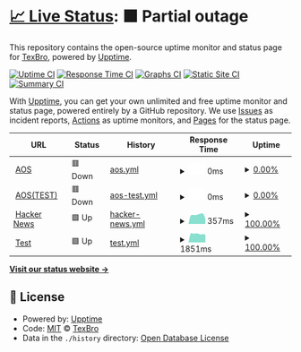 # [📈 Live Status](https://TexBro.github.io/AOS-UPPTIME-TEST): <!--live status--> **🟧 Partial outage**

This repository contains the open-source uptime monitor and status page for [TexBro](https://TexBro.github.io/AOS-UPPTIME-TEST), powered by [Upptime](https://github.com/upptime/upptime).

[![Uptime CI](https://github.com/TexBro/AOS-UPPTIME-TEST/workflows/Uptime%20CI/badge.svg)](https://github.com/TexBro/AOS-UPPTIME-TEST/actions?query=workflow%3A%22Uptime+CI%22)
[![Response Time CI](https://github.com/TexBro/AOS-UPPTIME-TEST/workflows/Response%20Time%20CI/badge.svg)](https://github.com/TexBro/AOS-UPPTIME-TEST/actions?query=workflow%3A%22Response+Time+CI%22)
[![Graphs CI](https://github.com/TexBro/AOS-UPPTIME-TEST/workflows/Graphs%20CI/badge.svg)](https://github.com/TexBro/AOS-UPPTIME-TEST/actions?query=workflow%3A%22Graphs+CI%22)
[![Static Site CI](https://github.com/TexBro/AOS-UPPTIME-TEST/workflows/Static%20Site%20CI/badge.svg)](https://github.com/TexBro/AOS-UPPTIME-TEST/actions?query=workflow%3A%22Static+Site+CI%22)
[![Summary CI](https://github.com/TexBro/AOS-UPPTIME-TEST/workflows/Summary%20CI/badge.svg)](https://github.com/TexBro/AOS-UPPTIME-TEST/actions?query=workflow%3A%22Summary+CI%22)

With [Upptime](https://upptime.js.org), you can get your own unlimited and free uptime monitor and status page, powered entirely by a GitHub repository. We use [Issues](https://github.com/TexBro/AOS-UPPTIME-TEST/issues) as incident reports, [Actions](https://github.com/TexBro/AOS-UPPTIME-TEST/actions) as uptime monitors, and [Pages](https://TexBro.github.io/AOS-UPPTIME-TEST) for the status page.

<!--start: status pages-->
<!-- This summary is generated by Upptime (https://github.com/upptime/upptime) -->
<!-- Do not edit this manually, your changes will be overwritten -->
<!-- prettier-ignore -->
| URL | Status | History | Response Time | Uptime |
| --- | ------ | ------- | ------------- | ------ |
| <img alt="" src="https://favicons.githubusercontent.com/www.webaos.com" height="13"> [AOS](https://www.webaos.com) | 🟥 Down | [aos.yml](https://github.com/TexBro/AOS-UPPTIME-TEST/commits/HEAD/history/aos.yml) | <details><summary><img alt="Response time graph" src="./graphs/aos/response-time-week.png" height="20"> 0ms</summary><br><a href="https://TexBro.github.io/AOS-UPPTIME-TEST/history/aos"><img alt="Response time 0" src="https://img.shields.io/endpoint?url=https%3A%2F%2Fraw.githubusercontent.com%2FTexBro%2FAOS-UPPTIME-TEST%2FHEAD%2Fapi%2Faos%2Fresponse-time.json"></a><br><a href="https://TexBro.github.io/AOS-UPPTIME-TEST/history/aos"><img alt="24-hour response time 0" src="https://img.shields.io/endpoint?url=https%3A%2F%2Fraw.githubusercontent.com%2FTexBro%2FAOS-UPPTIME-TEST%2FHEAD%2Fapi%2Faos%2Fresponse-time-day.json"></a><br><a href="https://TexBro.github.io/AOS-UPPTIME-TEST/history/aos"><img alt="7-day response time 0" src="https://img.shields.io/endpoint?url=https%3A%2F%2Fraw.githubusercontent.com%2FTexBro%2FAOS-UPPTIME-TEST%2FHEAD%2Fapi%2Faos%2Fresponse-time-week.json"></a><br><a href="https://TexBro.github.io/AOS-UPPTIME-TEST/history/aos"><img alt="30-day response time 0" src="https://img.shields.io/endpoint?url=https%3A%2F%2Fraw.githubusercontent.com%2FTexBro%2FAOS-UPPTIME-TEST%2FHEAD%2Fapi%2Faos%2Fresponse-time-month.json"></a><br><a href="https://TexBro.github.io/AOS-UPPTIME-TEST/history/aos"><img alt="1-year response time 0" src="https://img.shields.io/endpoint?url=https%3A%2F%2Fraw.githubusercontent.com%2FTexBro%2FAOS-UPPTIME-TEST%2FHEAD%2Fapi%2Faos%2Fresponse-time-year.json"></a></details> | <details><summary><a href="https://TexBro.github.io/AOS-UPPTIME-TEST/history/aos">0.00%</a></summary><a href="https://TexBro.github.io/AOS-UPPTIME-TEST/history/aos"><img alt="All-time uptime 0.00%" src="https://img.shields.io/endpoint?url=https%3A%2F%2Fraw.githubusercontent.com%2FTexBro%2FAOS-UPPTIME-TEST%2FHEAD%2Fapi%2Faos%2Fuptime.json"></a><br><a href="https://TexBro.github.io/AOS-UPPTIME-TEST/history/aos"><img alt="24-hour uptime 0.00%" src="https://img.shields.io/endpoint?url=https%3A%2F%2Fraw.githubusercontent.com%2FTexBro%2FAOS-UPPTIME-TEST%2FHEAD%2Fapi%2Faos%2Fuptime-day.json"></a><br><a href="https://TexBro.github.io/AOS-UPPTIME-TEST/history/aos"><img alt="7-day uptime 0.00%" src="https://img.shields.io/endpoint?url=https%3A%2F%2Fraw.githubusercontent.com%2FTexBro%2FAOS-UPPTIME-TEST%2FHEAD%2Fapi%2Faos%2Fuptime-week.json"></a><br><a href="https://TexBro.github.io/AOS-UPPTIME-TEST/history/aos"><img alt="30-day uptime 0.00%" src="https://img.shields.io/endpoint?url=https%3A%2F%2Fraw.githubusercontent.com%2FTexBro%2FAOS-UPPTIME-TEST%2FHEAD%2Fapi%2Faos%2Fuptime-month.json"></a><br><a href="https://TexBro.github.io/AOS-UPPTIME-TEST/history/aos"><img alt="1-year uptime 0.00%" src="https://img.shields.io/endpoint?url=https%3A%2F%2Fraw.githubusercontent.com%2FTexBro%2FAOS-UPPTIME-TEST%2FHEAD%2Fapi%2Faos%2Fuptime-year.json"></a></details>
| <img alt="" src="https://favicons.githubusercontent.com/211.242.184.50" height="13"> [AOS(TEST)](http://211.242.184.50) | 🟥 Down | [aos-test.yml](https://github.com/TexBro/AOS-UPPTIME-TEST/commits/HEAD/history/aos-test.yml) | <details><summary><img alt="Response time graph" src="./graphs/aos-test/response-time-week.png" height="20"> 0ms</summary><br><a href="https://TexBro.github.io/AOS-UPPTIME-TEST/history/aos-test"><img alt="Response time 0" src="https://img.shields.io/endpoint?url=https%3A%2F%2Fraw.githubusercontent.com%2FTexBro%2FAOS-UPPTIME-TEST%2FHEAD%2Fapi%2Faos-test%2Fresponse-time.json"></a><br><a href="https://TexBro.github.io/AOS-UPPTIME-TEST/history/aos-test"><img alt="24-hour response time 0" src="https://img.shields.io/endpoint?url=https%3A%2F%2Fraw.githubusercontent.com%2FTexBro%2FAOS-UPPTIME-TEST%2FHEAD%2Fapi%2Faos-test%2Fresponse-time-day.json"></a><br><a href="https://TexBro.github.io/AOS-UPPTIME-TEST/history/aos-test"><img alt="7-day response time 0" src="https://img.shields.io/endpoint?url=https%3A%2F%2Fraw.githubusercontent.com%2FTexBro%2FAOS-UPPTIME-TEST%2FHEAD%2Fapi%2Faos-test%2Fresponse-time-week.json"></a><br><a href="https://TexBro.github.io/AOS-UPPTIME-TEST/history/aos-test"><img alt="30-day response time 0" src="https://img.shields.io/endpoint?url=https%3A%2F%2Fraw.githubusercontent.com%2FTexBro%2FAOS-UPPTIME-TEST%2FHEAD%2Fapi%2Faos-test%2Fresponse-time-month.json"></a><br><a href="https://TexBro.github.io/AOS-UPPTIME-TEST/history/aos-test"><img alt="1-year response time 0" src="https://img.shields.io/endpoint?url=https%3A%2F%2Fraw.githubusercontent.com%2FTexBro%2FAOS-UPPTIME-TEST%2FHEAD%2Fapi%2Faos-test%2Fresponse-time-year.json"></a></details> | <details><summary><a href="https://TexBro.github.io/AOS-UPPTIME-TEST/history/aos-test">0.00%</a></summary><a href="https://TexBro.github.io/AOS-UPPTIME-TEST/history/aos-test"><img alt="All-time uptime 0.00%" src="https://img.shields.io/endpoint?url=https%3A%2F%2Fraw.githubusercontent.com%2FTexBro%2FAOS-UPPTIME-TEST%2FHEAD%2Fapi%2Faos-test%2Fuptime.json"></a><br><a href="https://TexBro.github.io/AOS-UPPTIME-TEST/history/aos-test"><img alt="24-hour uptime 0.00%" src="https://img.shields.io/endpoint?url=https%3A%2F%2Fraw.githubusercontent.com%2FTexBro%2FAOS-UPPTIME-TEST%2FHEAD%2Fapi%2Faos-test%2Fuptime-day.json"></a><br><a href="https://TexBro.github.io/AOS-UPPTIME-TEST/history/aos-test"><img alt="7-day uptime 0.00%" src="https://img.shields.io/endpoint?url=https%3A%2F%2Fraw.githubusercontent.com%2FTexBro%2FAOS-UPPTIME-TEST%2FHEAD%2Fapi%2Faos-test%2Fuptime-week.json"></a><br><a href="https://TexBro.github.io/AOS-UPPTIME-TEST/history/aos-test"><img alt="30-day uptime 0.00%" src="https://img.shields.io/endpoint?url=https%3A%2F%2Fraw.githubusercontent.com%2FTexBro%2FAOS-UPPTIME-TEST%2FHEAD%2Fapi%2Faos-test%2Fuptime-month.json"></a><br><a href="https://TexBro.github.io/AOS-UPPTIME-TEST/history/aos-test"><img alt="1-year uptime 0.00%" src="https://img.shields.io/endpoint?url=https%3A%2F%2Fraw.githubusercontent.com%2FTexBro%2FAOS-UPPTIME-TEST%2FHEAD%2Fapi%2Faos-test%2Fuptime-year.json"></a></details>
| <img alt="" src="https://favicons.githubusercontent.com/news.ycombinator.com" height="13"> [Hacker News](https://news.ycombinator.com) | 🟩 Up | [hacker-news.yml](https://github.com/TexBro/AOS-UPPTIME-TEST/commits/HEAD/history/hacker-news.yml) | <details><summary><img alt="Response time graph" src="./graphs/hacker-news/response-time-week.png" height="20"> 357ms</summary><br><a href="https://TexBro.github.io/AOS-UPPTIME-TEST/history/hacker-news"><img alt="Response time 336" src="https://img.shields.io/endpoint?url=https%3A%2F%2Fraw.githubusercontent.com%2FTexBro%2FAOS-UPPTIME-TEST%2FHEAD%2Fapi%2Fhacker-news%2Fresponse-time.json"></a><br><a href="https://TexBro.github.io/AOS-UPPTIME-TEST/history/hacker-news"><img alt="24-hour response time 406" src="https://img.shields.io/endpoint?url=https%3A%2F%2Fraw.githubusercontent.com%2FTexBro%2FAOS-UPPTIME-TEST%2FHEAD%2Fapi%2Fhacker-news%2Fresponse-time-day.json"></a><br><a href="https://TexBro.github.io/AOS-UPPTIME-TEST/history/hacker-news"><img alt="7-day response time 357" src="https://img.shields.io/endpoint?url=https%3A%2F%2Fraw.githubusercontent.com%2FTexBro%2FAOS-UPPTIME-TEST%2FHEAD%2Fapi%2Fhacker-news%2Fresponse-time-week.json"></a><br><a href="https://TexBro.github.io/AOS-UPPTIME-TEST/history/hacker-news"><img alt="30-day response time 341" src="https://img.shields.io/endpoint?url=https%3A%2F%2Fraw.githubusercontent.com%2FTexBro%2FAOS-UPPTIME-TEST%2FHEAD%2Fapi%2Fhacker-news%2Fresponse-time-month.json"></a><br><a href="https://TexBro.github.io/AOS-UPPTIME-TEST/history/hacker-news"><img alt="1-year response time 336" src="https://img.shields.io/endpoint?url=https%3A%2F%2Fraw.githubusercontent.com%2FTexBro%2FAOS-UPPTIME-TEST%2FHEAD%2Fapi%2Fhacker-news%2Fresponse-time-year.json"></a></details> | <details><summary><a href="https://TexBro.github.io/AOS-UPPTIME-TEST/history/hacker-news">100.00%</a></summary><a href="https://TexBro.github.io/AOS-UPPTIME-TEST/history/hacker-news"><img alt="All-time uptime 100.00%" src="https://img.shields.io/endpoint?url=https%3A%2F%2Fraw.githubusercontent.com%2FTexBro%2FAOS-UPPTIME-TEST%2FHEAD%2Fapi%2Fhacker-news%2Fuptime.json"></a><br><a href="https://TexBro.github.io/AOS-UPPTIME-TEST/history/hacker-news"><img alt="24-hour uptime 100.00%" src="https://img.shields.io/endpoint?url=https%3A%2F%2Fraw.githubusercontent.com%2FTexBro%2FAOS-UPPTIME-TEST%2FHEAD%2Fapi%2Fhacker-news%2Fuptime-day.json"></a><br><a href="https://TexBro.github.io/AOS-UPPTIME-TEST/history/hacker-news"><img alt="7-day uptime 100.00%" src="https://img.shields.io/endpoint?url=https%3A%2F%2Fraw.githubusercontent.com%2FTexBro%2FAOS-UPPTIME-TEST%2FHEAD%2Fapi%2Fhacker-news%2Fuptime-week.json"></a><br><a href="https://TexBro.github.io/AOS-UPPTIME-TEST/history/hacker-news"><img alt="30-day uptime 100.00%" src="https://img.shields.io/endpoint?url=https%3A%2F%2Fraw.githubusercontent.com%2FTexBro%2FAOS-UPPTIME-TEST%2FHEAD%2Fapi%2Fhacker-news%2Fuptime-month.json"></a><br><a href="https://TexBro.github.io/AOS-UPPTIME-TEST/history/hacker-news"><img alt="1-year uptime 100.00%" src="https://img.shields.io/endpoint?url=https%3A%2F%2Fraw.githubusercontent.com%2FTexBro%2FAOS-UPPTIME-TEST%2FHEAD%2Fapi%2Fhacker-news%2Fuptime-year.json"></a></details>
| <img alt="" src="https://favicons.githubusercontent.com/naver.com" height="13"> [Test](https://naver.com) | 🟩 Up | [test.yml](https://github.com/TexBro/AOS-UPPTIME-TEST/commits/HEAD/history/test.yml) | <details><summary><img alt="Response time graph" src="./graphs/test/response-time-week.png" height="20"> 1851ms</summary><br><a href="https://TexBro.github.io/AOS-UPPTIME-TEST/history/test"><img alt="Response time 1796" src="https://img.shields.io/endpoint?url=https%3A%2F%2Fraw.githubusercontent.com%2FTexBro%2FAOS-UPPTIME-TEST%2FHEAD%2Fapi%2Ftest%2Fresponse-time.json"></a><br><a href="https://TexBro.github.io/AOS-UPPTIME-TEST/history/test"><img alt="24-hour response time 1867" src="https://img.shields.io/endpoint?url=https%3A%2F%2Fraw.githubusercontent.com%2FTexBro%2FAOS-UPPTIME-TEST%2FHEAD%2Fapi%2Ftest%2Fresponse-time-day.json"></a><br><a href="https://TexBro.github.io/AOS-UPPTIME-TEST/history/test"><img alt="7-day response time 1851" src="https://img.shields.io/endpoint?url=https%3A%2F%2Fraw.githubusercontent.com%2FTexBro%2FAOS-UPPTIME-TEST%2FHEAD%2Fapi%2Ftest%2Fresponse-time-week.json"></a><br><a href="https://TexBro.github.io/AOS-UPPTIME-TEST/history/test"><img alt="30-day response time 1842" src="https://img.shields.io/endpoint?url=https%3A%2F%2Fraw.githubusercontent.com%2FTexBro%2FAOS-UPPTIME-TEST%2FHEAD%2Fapi%2Ftest%2Fresponse-time-month.json"></a><br><a href="https://TexBro.github.io/AOS-UPPTIME-TEST/history/test"><img alt="1-year response time 1796" src="https://img.shields.io/endpoint?url=https%3A%2F%2Fraw.githubusercontent.com%2FTexBro%2FAOS-UPPTIME-TEST%2FHEAD%2Fapi%2Ftest%2Fresponse-time-year.json"></a></details> | <details><summary><a href="https://TexBro.github.io/AOS-UPPTIME-TEST/history/test">100.00%</a></summary><a href="https://TexBro.github.io/AOS-UPPTIME-TEST/history/test"><img alt="All-time uptime 100.00%" src="https://img.shields.io/endpoint?url=https%3A%2F%2Fraw.githubusercontent.com%2FTexBro%2FAOS-UPPTIME-TEST%2FHEAD%2Fapi%2Ftest%2Fuptime.json"></a><br><a href="https://TexBro.github.io/AOS-UPPTIME-TEST/history/test"><img alt="24-hour uptime 100.00%" src="https://img.shields.io/endpoint?url=https%3A%2F%2Fraw.githubusercontent.com%2FTexBro%2FAOS-UPPTIME-TEST%2FHEAD%2Fapi%2Ftest%2Fuptime-day.json"></a><br><a href="https://TexBro.github.io/AOS-UPPTIME-TEST/history/test"><img alt="7-day uptime 100.00%" src="https://img.shields.io/endpoint?url=https%3A%2F%2Fraw.githubusercontent.com%2FTexBro%2FAOS-UPPTIME-TEST%2FHEAD%2Fapi%2Ftest%2Fuptime-week.json"></a><br><a href="https://TexBro.github.io/AOS-UPPTIME-TEST/history/test"><img alt="30-day uptime 100.00%" src="https://img.shields.io/endpoint?url=https%3A%2F%2Fraw.githubusercontent.com%2FTexBro%2FAOS-UPPTIME-TEST%2FHEAD%2Fapi%2Ftest%2Fuptime-month.json"></a><br><a href="https://TexBro.github.io/AOS-UPPTIME-TEST/history/test"><img alt="1-year uptime 100.00%" src="https://img.shields.io/endpoint?url=https%3A%2F%2Fraw.githubusercontent.com%2FTexBro%2FAOS-UPPTIME-TEST%2FHEAD%2Fapi%2Ftest%2Fuptime-year.json"></a></details>

<!--end: status pages-->

[**Visit our status website →**](https://TexBro.github.io/AOS-UPPTIME-TEST)

## 📄 License

- Powered by: [Upptime](https://github.com/upptime/upptime)
- Code: [MIT](./LICENSE) © [TexBro](https://TexBro.github.io/AOS-UPPTIME-TEST)
- Data in the `./history` directory: [Open Database License](https://opendatacommons.org/licenses/odbl/1-0/)

